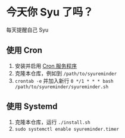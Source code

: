 # 今天你 Syu 了吗？

每天提醒自己 Syu

## 使用 Cron

1. 安装并启用 [Cron 服务程序](https://wiki.archlinux.org/index.php/Cron_(%E7%AE%80%E4%BD%93%E4%B8%AD%E6%96%87))
2. 克隆本仓库，例如到 `/path/to/syureminder`
3. `crontab -e` 并加入新行 `0 */1 * * * bash /path/to/syureminder/syureminder.sh`

## 使用 Systemd

1. 克隆本仓库，运行 `./install.sh`
2. `sudo systemctl enable syureminder.timer`

